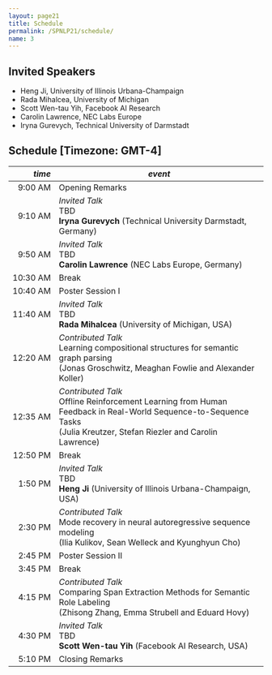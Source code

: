 ```yaml
---
layout: page21
title: Schedule
permalink: /SPNLP21/schedule/
name: 3
---
```


## Invited Speakers

-   Heng Ji, University of Illinois Urbana-Champaign
-   Rada Mihalcea, University of Michigan 
-   Scott Wen-tau Yih, Facebook AI Research 
-   Carolin Lawrence, NEC Labs Europe 
-   Iryna Gurevych, Technical University of Darmstadt 

## Schedule [Timezone: GMT-4]

<div class="scheduletable" markdown="block">
  
|_time_| _event_|
|-----:|-------|
|  9:00&nbsp;AM | Opening Remarks |
|  9:10&nbsp;AM | _Invited Talk_<br/>TBD<br/>**Iryna Gurevych** (Technical University Darmstadt, Germany) |
|  9:50&nbsp;AM | _Invited Talk_<br/>TBD<br/>**Carolin Lawrence** (NEC Labs Europe, Germany) |
| 10:30&nbsp;AM |  Break |
| 10:40&nbsp;AM |  Poster Session I |
| 11:40&nbsp;AM | _Invited Talk_<br/>TBD<br/>**Rada Mihalcea** (University of Michigan, USA) |
| 12:20&nbsp;AM | _Contributed Talk_<br/>Learning compositional structures for semantic graph parsing<br/>(Jonas Groschwitz, Meaghan Fowlie and Alexander Koller)|
| 12:35&nbsp;AM | _Contributed Talk_<br/>Offline Reinforcement Learning from Human Feedback in Real-World Sequence-to-Sequence Tasks<br/>(Julia Kreutzer, Stefan Riezler and Carolin Lawrence) |
| 12:50&nbsp;PM |  Break |
|  1:50&nbsp;PM | _Invited Talk_<br/>TBD <br/>**Heng Ji** (University of Illinois Urbana-Champaign, USA) |
|  2:30&nbsp;PM | _Contributed Talk_<br/>Mode recovery in neural autoregressive sequence modeling<br/>(Ilia Kulikov, Sean Welleck and Kyunghyun Cho)|  
|  2:45&nbsp;PM | Poster Session II |
|  3:45&nbsp;PM |  Break |
|  4:15&nbsp;PM | _Contributed Talk_<br/>Comparing Span Extraction Methods for Semantic Role Labeling<br/>(Zhisong Zhang, Emma Strubell and Eduard Hovy) |
|  4:30&nbsp;PM | _Invited Talk_<br/>TBD<br/>**Scott Wen-tau Yih** (Facebook AI Research, USA)  |
|  5:10&nbsp;PM | Closing Remarks  |

</div>
